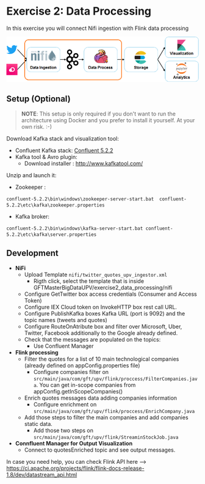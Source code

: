 # Exercise 2: Data Processing

In this exercise you will connect Nifi ingestion with Flink data processing

![Exercise architecture](../img/architecture_exercise2.png)

## Setup (Optional)

> **NOTE**: This setup is only required if you don't want to run the architecture using Docker and you prefer to install it yourself. At your own risk. :-)

Download Kafka stack and visualization tool:

* Confluent Kafka stack: [Confluent 5.2.2](http://packages.confluent.io/archive/5.2/confluent-5.2.2-2.11.tar.gz?_ga=2.174462370.1890803127.1563567511-395073974.1561650126)
* Kafka tool & Avro plugin:
	* Download installer : http://www.kafkatool.com/ 
		
Unzip and launch it:

* Zookeeper :
```
confluent-5.2.2\bin\windows\zookeeper-server-start.bat  confluent-5.2.2\etc\kafka\zookeeper.properties
```

* Kafka broker:
```
confluent-5.2.2\bin\windows\kafka-server-start.bat confluent-5.2.2\etc\kafka\server.properties
```

## Development

* **NiFi**
	* Upload Template `nifi/twitter_quotes_upv_ingestor.xml` 
		* Rigth click, select the template that is inside GFTMasterBigDataUPV/exercise2_data_processing/nifi
	* Configure GetTwitter box access credentials (Consumer and Access Token)
	* Configure IEX Cloud token on InvokeHTTP box rest call URL.
	* Configure PublishKafka boxes Kafka URL (port is 9092) and the topic names (tweets and quotes)
	* Configure RouteOnAtribute box and filter over Microsoft, Uber, Twitter, Facebook additionally to the Google already defined.
	* Check that the messages are populated on the topics:
		* Use Confluent Manager
* **Flink processing**
	* Filter the quotes for a list of 10 main technological companies (already defined on appConfig.properties file) 
		* Configure companies filter on `src/main/java/com/gft/upv/flink/proccess/FilterCompanies.java`. You can  get in-scope companies from appConfig.getInScopeCompanies()
	* Enrich quotes messages data adding companies information 
		* Configure enrichment on `src/main/java/com/gft/upv/flink/proccess/EnrichCompany.java`
	* Add those steps to filter the main companies and add companies static data.  
		* Add those  two steps on `src/main/java/com/gft/upv/flink/StreaminStockJob.java`
* **Connfluent Manager for Output Visualization**
	* Connect  to quotesEnriched topic and see output messages.

In case you need help, you can check Flink API here --> https://ci.apache.org/projects/flink/flink-docs-release-1.8/dev/datastream_api.html
